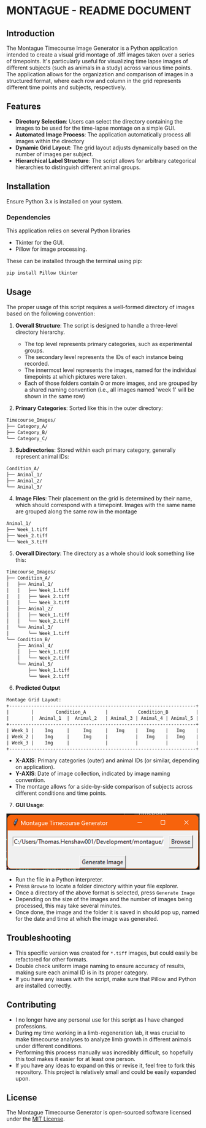 # MONTAGUE - README DOCUMENT

## Introduction
The Montague Timecourse Image Generator is a Python application intended to create a visual grid montage of .tiff images taken over a series of timepoints. It's particularly useful for visualizing time lapse images of different subjects (such as animals in a study) across various time points. The application allows for the organization and comparison of images in a structured format, where each row and column in the grid represents different time points and subjects, respectively.

## Features
- **Directory Selection**: Users can select the directory containing the images to be used for the time-lapse montage on a simple GUI.
- **Automated Image Process**: The application automatically process all images within the directory
- **Dynamic Grid Layout**: The grid layout adjusts dynamically based on the number of images per subject.
- **Hierarchical Label Structure**: The script allows for arbitrary categorical hierarchies to distinguish different animal groups.

## Installation
Ensure Python 3.x is installed on your system.

### Dependencies
This application relies on several Python libraries
- Tkinter for the GUI.
- Pillow for image processing.

These can be installed through the terminal using pip:
```bash
pip install Pillow tkinter
```

## Usage
The proper usage of this script requires a well-formed directory of images based on the following convention:

1. **Overall Structure**: The script is designed to handle a three-level directory hierarchy.
    - The top level represents primary categories, such as experimental groups.
    - The secondary level represents the IDs of each instance being recorded.
    - The innermost level represents the images, named for the individual timepoints at which pictures were taken.
    - Each of those folders contain 0 or more images, and are grouped by a shared naming convention (i.e., all images named 'week 1' will be shown in the same row)

2. **Primary Categories**: Sorted like this in the outer directory:
```
Timecourse_Images/
├── Category_A/
├── Category_B/
└── Category_C/
``` 
3. **Subdirectories**: Stored within each primary category, generally represent animal IDs:
```
Condition_A/
├── Animal_1/
├── Animal_2/
└── Animal_3/
```
4. **Image Files**: Their placement on the grid is determined by their name, which should correspond with a timepoint. Images with the same name are grouped along the same row in the montage
```
Animal_1/
├── Week_1.tiff
├── Week_2.tiff
└── Week_3.tiff
```
5. **Overall Directory**: The directory as a whole should look something like this:
```
Timecourse_Images/
├── Condition_A/
│   ├── Animal_1/
│   │   ├── Week_1.tiff
│   │   ├── Week_2.tiff
│   │   └── Week_3.tiff
│   ├── Animal_2/
│   │   ├── Week_1.tiff
│   │   └── Week_2.tiff
│   └── Animal_3/
│       └── Week_1.tiff
└── Condition_B/
    ├── Animal_4/
    │   ├── Week_1.tiff
    │   └── Week_2.tiff
    └── Animal_5/
        ├── Week_1.tiff
        └── Week_2.tiff

```
6. **Predicted Output**
```
Montage Grid Layout:
+--------------------------------------------------------------------+
|        |        Condition_A       |           Condition_B          |
|        |  Animal_1  |  Animal_2   | Animal_3 | Animal_4 | Animal_5 |
+--------------------------------------------------------------------+
| Week_1 |    Img     |     Img     |   Img    |   Img    |   Img    |
| Week_2 |    Img     |     Img     |          |   Img    |   Img    |
| Week_3 |    Img     |             |          |          |          |
+--------------------------------------------------------------------+
```
- **X-AXIS**: Primary categories (outer) and animal IDs (or similar, depending on application).
- **Y-AXIS**: Date of image collection, indicated by image naming convention.
- The montage allows for a side-by-side comparison of subjects across different conditions and time points.

7. **GUI Usage**:

![Montague GUI](/docs/gui.png)

- Run the file in a Python interpreter.
- Press `Browse` to locate a folder directory within your file explorer.
- Once a directory of the above format is selected, press `Generate Image`
- Depending on the size of the images and the number of images being processed, this may take several minutes.
- Once done, the image and the folder it is saved in should pop up, named for the date and time at which the image was generated.

## Troubleshooting
- This specific version was created for `*.tiff` images, but could easily be refactored for other formats.
- Double check uniform image naming to ensure accuracy of results, making sure each animal ID is in its proper category.
- If you have any issues with the script, make sure that Pillow and Python are installed correctly.

## Contributing
- I no longer have any personal use for this script as I have changed professions.
- During my time working in a limb-regeneration lab, it was crucial to make timecourse analyses to analyze limb growth in different animals under different conditions.
- Performing this process manually was incredibly difficult, so hopefully this tool makes it easier for at least one person.
- If you have any ideas to expand on this or revise it, feel free to fork this repository. This project is relatively small and could be easily expanded upon.

## License

The Montague Timecourse Generator is open-sourced software licensed under the [MIT License](LICENSE.txt).


